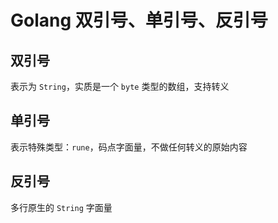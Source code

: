 # Golang 双引号、单引号、反引号

## 双引号

表示为 `String`，实质是一个 `byte` 类型的数组，支持转义

## 单引号

表示特殊类型：`rune`，码点字面量，不做任何转义的原始内容

## 反引号

多行原生的 `String` 字面量
